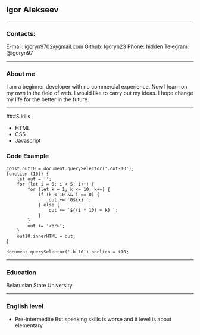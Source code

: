 ## Igor Alekseev

---

### Contacts:

E-mail: igoryn9702@gmail.com
Github: Igoryn23
Phone: hidden
Telegram: @igoryn97

---

### About me

I am a beginner developer with no commercial experience. Now I learn on my own in the field of web. I would like to carry out my ideas. I hope change my life for the better in the future.

---

###S kills

- HTML
- CSS
- Javascript

### Code Example

```
const out10 = document.querySelector('.out-10');
function t10() {
    let out = '';
    for (let i = 0; i < 5; i++) {
        for (let k = 1; k <= 10; k++) {
            if (k < 10 && i == 0) {
                out += `0${k} `;
            } else {
                out += `${(i * 10) + k} `;
            }
        }
        out += '<br>';
    }
    out10.innerHTML = out;
}

document.querySelector('.b-10').onclick = t10;
```

---

### Education

Belarusian State University

---

### English level

- Pre-intermedite
  But speaking skills is worse and it level is about elementary
